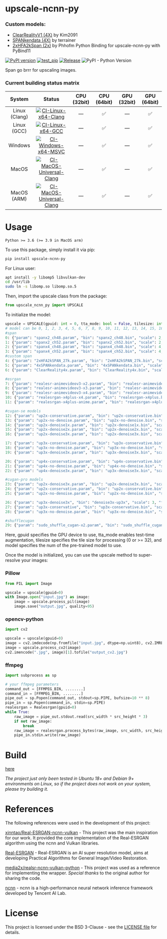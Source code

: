# upscale-ncnn-py


### Custom models:
- <a href="https://openmodeldb.info/models/4x-ClearRealityV1">ClearRealityV1 (4X)</a> by Kim2091
- <a href="https://github.com/terrainer/AI-Upscaling-Models/tree/main/4xSPANkendata">SPANkendata (4X)</a> by terrainer
- <a href="https://github.com/Phhofm/models"> 2xHFA2kSpan (2x)</a> by Phhofm
Python Binding for upscale-ncnn-py with PyBind11

[![PyPI version](https://badge.fury.io/py/realesrgan-ncnn-py.svg?123456)](https://badge.fury.io/py/realesrgan-ncnn-py?123456)
[![test_pip](https://github.com/Final2x/realesrgan-ncnn-py/actions/workflows/test_pip.yml/badge.svg)](https://github.com/Final2x/realesrgan-ncnn-py/actions/workflows/test_pip.yml)
[![Release](https://github.com/Tohrusky/realesrgan-ncnn-py/actions/workflows/Release.yml/badge.svg)](https://github.com/Tohrusky/realesrgan-ncnn-py/actions/workflows/Release.yml)
![PyPI - Python Version](https://img.shields.io/pypi/pyversions/upscale-ncnn-py)

Span go brrr for upscaling images.

### Current building status matrix

|    System     |                                                                                                               Status                                                                                                                | CPU (32bit) |    CPU (64bit)     | GPU (32bit) |    GPU (64bit)     |
| :-----------: | :---------------------------------------------------------------------------------------------------------------------------------------------------------------------------------------------------------------------------------: | :---------: | :----------------: | :---------: | :----------------: |
| Linux (Clang) |         [![CI-Linux-x64-Clang](https://github.com/Tohrusky/realesrgan-ncnn-py/actions/workflows/CI-Linux-x64-Clang.yml/badge.svg)](https://github.com/Tohrusky/realesrgan-ncnn-py/actions/workflows/CI-Linux-x64-Clang.yml)         |      —      | :white_check_mark: |      —      | :white_check_mark: |
|  Linux (GCC)  |            [![CI-Linux-x64-GCC](https://github.com/Tohrusky/realesrgan-ncnn-py/actions/workflows/CI-Linux-x64-GCC.yml/badge.svg)](https://github.com/Tohrusky/realesrgan-ncnn-py/actions/workflows/CI-Linux-x64-GCC.yml)            |      —      | :white_check_mark: |      —      | :white_check_mark: |
|    Windows    |       [![CI-Windows-x64-MSVC](https://github.com/Tohrusky/upscale-ncnn-py/actions/workflows/CI-Windows-x64-MSVC.yml/badge.svg)](https://github.com/Tohrusky/upscale-ncnn-py/actions/workflows/CI-Windows-x64-MSVC.yml)        |      —      | :white_check_mark: |      —      | :white_check_mark: |
|     MacOS     | [![CI-MacOS-Universal-Clang](https://github.com/Tohrusky/realcugan-ncnn-py/actions/workflows/CI-MacOS-Universal-Clang.yml/badge.svg)](https://github.com/Tohrusky/realcugan-ncnn-py/actions/workflows/CI-MacOS-Universal-Clang.yml) |      —      | :white_check_mark: |      —      | :white_check_mark: |
|  MacOS (ARM)  | [![CI-MacOS-Universal-Clang](https://github.com/Tohrusky/realcugan-ncnn-py/actions/workflows/CI-MacOS-Universal-Clang.yml/badge.svg)](https://github.com/Tohrusky/realcugan-ncnn-py/actions/workflows/CI-MacOS-Universal-Clang.yml) |      —      | :white_check_mark: |      —      | :white_check_mark: |

# Usage

`Python >= 3.6 (>= 3.9 in MacOS arm)`

To use this package, simply install it via pip:

```sh
pip install upscale-ncnn-py
```

For Linux user:

```sh
apt install -y libomp5 libvulkan-dev
cd /usr/lib
sudo ln -s libomp.so libomp.so.5
```

Then, import the upscale class from the package:

```python
from upscale_ncnn_py import UPSCALE
```

To initialize the model:

```python
upscale = UPSCALE(gpuid: int = 0, tta_mode: bool = False, tilesize: int = 0, model: int = 0)
# model can be 0, 1, 2, 3, 4, 5, 6, 7, 8, 9, 10, 11, 12, 13, 14, 15, 16, 17, 18, 19; 0 for default
#span
0: {"param": "spanx2_ch48.param", "bin": "spanx2_ch48.bin", "scale": 2, "folder": "models/SPAN"},
1: {"param": "spanx2_ch52.param", "bin": "spanx2_ch52.bin", "scale": 2, "folder": "models/SPAN"},
2: {"param": "spanx4_ch48.param", "bin": "spanx4_ch48.bin", "scale": 4, "folder": "models/SPAN"},
3: {"param": "spanx4_ch52.param", "bin": "spanx4_ch52.bin", "scale": 4, "folder": "models/SPAN"},
#custom span
4: {"param": "2xHFA2kSPAN_27k.param", "bin": "2xHFA2kSPAN_27k.bin", "scale": 2, "folder": "models/SPAN"},
5: {"param": "4xSPANkendata.param", "bin": "4xSPANkendata.bin", "scale": 4, "folder": "models/SPAN"},
6: {"param": "ClearReality4x.param", "bin": "ClearReality4x.bin", "scale": 4, "folder": "models/SPAN"},

#esrgan
7: {"param": "realesr-animevideov3-x2.param", "bin": "realesr-animevideov3-x2.bin", "scale": 2, "folder": "models/ESRGAN"},
8: {"param": "realesr-animevideov3-x3.param", "bin": "realesr-animevideov3-x3.bin", "scale": 3, "folder": "models/ESRGAN"},
9: {"param": "realesr-animevideov3-x4.param", "bin": "realesr-animevideov3-x4.bin", "scale": 4, "folder": "models/ESRGAN"},
10: {"param": "realesrgan-x4plus-x4.param", "bin": "realesrgan-x4plus.bin", "scale": 4, "folder": "models/ESRGAN"},
11: {"param": "realesrgan-x4plus-anime.param", "bin": "realesrgan-x4plus-anime.bin", "scale": 4, "folder": "models/ESRGAN"},

#cugan-se models 
12: {"param": "up2x-conservative.param", "bin": "up2x-conservative.bin", "scale": 2, "folder": "models/CUGAN/models-se"},
13: {"param": "up2x-no-denoise.param", "bin": "up2x-no-denoise.bin", "scale": 2, "folder": "models/CUGAN/models-se"},
14: {"param": "up2x-denoise1x.param", "bin": "up2x-denoise1x.bin", "scale": 2, "folder": "models/CUGAN/models-se"},
15: {"param": "up2x-denoise2x.param", "bin": "up2x-denoise2x.bin", "scale": 2, "folder": "models/CUGAN/models-se"},
16: {"param": "up2x-denoise3x.param", "bin": "up2x-denoise3x.bin", "scale": 2, "folder": "models/CUGAN/models-se"},

17: {"param": "up3x-conservative.param", "bin": "up3x-conservative.bin", "scale": 3, "folder": "models/CUGAN/models-se"},
18: {"param": "up3x-no-denoise.param", "bin": "up3x-no-denoise.bin", "scale": 3, "folder": "models/CUGAN/models-se"},
19: {"param": "up3x-denoise3x.param", "bin": "up3x-denoise3x.bin", "scale": 3, "folder": "models/CUGAN/models-se"},

20: {"param": "up4x-conservative.param", "bin": "up4x-conservative.bin", "scale": 4, "folder": "models/CUGAN/models-se"},
21: {"param": "up4x-no-denoise.param", "bin": "up4x-no-denoise.bin", "scale": 4, "folder": "models/CUGAN/models-se"},
22: {"param": "up4x-denoise3x.param", "bin": "up3x-denoise3x.bin", "scale": 4, "folder": "models/CUGAN/models-se"},

#cugan-pro models
23: {"param": "up2x-denoise3x.param", "bin": "up2x-denoise3x.bin", "scale": 2, "folder": "models/CUGAN/models-pro"},
24: {"param": "up2x-conservative.param", "bin": "up2x-conservative.bin", "scale": 2, "folder": "models/CUGAN/models-pro"},
25: {"param": "up2x-no-denoise.param", "bin": "up2x-no-denoise.bin", "scale": 2, "folder": "models/CUGAN/models-pro"},

26: {"param": "up3x-denoise3x", "bin": "denoise3x-up3x", "scale": 3, "folder": "models/CUGAN/models-pro"},
27: {"param": "up3x-conservative", "bin": "up3x-conservative.bin", "scale": 3, "folder": "models/CUGAN/models-pro"},
28: {"param": "up3x-no-denoise.param", "bin": "up3x-no-denoise.bin", "scale": 3, "folder": "models/CUGAN/models-pro"},

#shufflecugan
29: {"param": "sudo_shuffle_cugan-x2.param", "bin": "sudo_shuffle_cugan-x2.bin", "scale": 2, "folder": "models/SHUFFLECUGAN"},
```

Here, gpuid specifies the GPU device to use, tta_mode enables test-time augmentation, tilesize specifies the tile size
for processing (0 or >= 32), and model specifies the num of the pre-trained model to use.

Once the model is initialized, you can use the upscale method to super-resolve your images:

### Pillow

```python
from PIL import Image

upscale = upscale(gpuid=0)
with Image.open("input.jpg") as image:
    image = upscale.process_pil(image)
    image.save("output.jpg", quality=95)
```

### opencv-python

```python
import cv2

upscale = upscale(gpuid=0)
image = cv2.imdecode(np.fromfile("input.jpg", dtype=np.uint8), cv2.IMREAD_COLOR)
image = upscale.process_cv2(image)
cv2.imencode(".jpg", image)[1].tofile("output_cv2.jpg")
```

### ffmpeg

```python
import subprocess as sp

# your ffmpeg parameters
command_out = [FFMPEG_BIN, ........]
command_in = [FFMPEG_BIN, ........]
pipe_out = sp.Popen(command_out, stdout=sp.PIPE, bufsize=10 ** 8)
pipe_in = sp.Popen(command_in, stdin=sp.PIPE)
realesrgan = Realesrgan(gpuid=0)
while True:
    raw_image = pipe_out.stdout.read(src_width * src_height * 3)
    if not raw_image:
        break
    raw_image = realesrgan.process_bytes(raw_image, src_width, src_height, 3)
    pipe_in.stdin.write(raw_image)
```

# Build

[here](https://github.com/Tohrusky/realesrgan-ncnn-py/blob/main/.github/workflows/Release.yml)

_The project just only been tested in Ubuntu 18+ and Debian 9+ environments on Linux, so if the project does not work on
your system, please try building it._

# References

The following references were used in the development of this project:

[xinntao/Real-ESRGAN-ncnn-vulkan](https://github.com/xinntao/Real-ESRGAN-ncnn-vulkan) - This project was the main
inspiration for our work. It provided the core implementation of the Real-ESRGAN algorithm using the ncnn and Vulkan
libraries.

[Real-ESRGAN](https://github.com/xinntao/Real-ESRGAN) - Real-ESRGAN is an AI super resolution model, aims at developing
Practical Algorithms for General Image/Video Restoration.

[media2x/realsr-ncnn-vulkan-python](https://github.com/media2x/realsr-ncnn-vulkan-python) - This project was used as a
reference for implementing the wrapper. _Special thanks_ to the original author for sharing the code.

[ncnn](https://github.com/Tencent/ncnn) - ncnn is a high-performance neural network inference framework developed by
Tencent AI Lab.

# License

This project is licensed under the BSD 3-Clause - see
the [LICENSE file](https://github.com/Tohrusky/realesrgan-ncnn-py/blob/main/LICENSE) for details.
